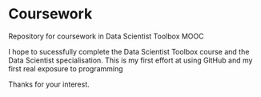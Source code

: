 Coursework
==========

Repository for coursework in Data Scientist Toolbox MOOC

I hope to sucessfully complete the Data Scientist Toolbox course and the Data Scientist specialisation.
This is my first effort at using GitHub and my first real exposure to programming

Thanks for your interest.
